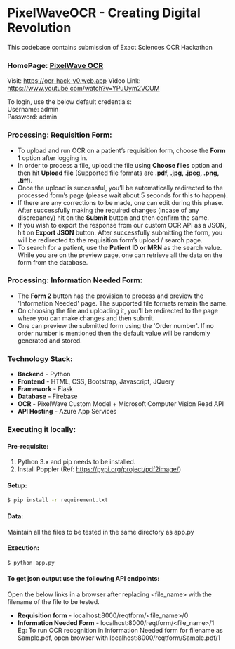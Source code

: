 # PixelWaveOCR - Creating Digital Revolution

This codebase contains submission of Exact Sciences OCR Hackathon

### HomePage: [PixelWave OCR](https://ocr-hack-v0.web.app)
Visit: https://ocr-hack-v0.web.app
Video Link: https://www.youtube.com/watch?v=YPuUym2VCUM

To login, use the below default credentials:  
Username: admin  
Password: admin

### Processing: Requisition Form: 
  -  To upload and run OCR on a patient’s requisition form, choose the **Form 1** option after logging in. 
  -  In order to process a file, upload the file using **Choose files** option and then hit **Upload file** (Supported file formats are **.pdf, .jpg, .jpeg, .png, .tiff**). 
  -  Once the upload is successful, you’ll be automatically redirected to the processed form’s page (please wait about 5 seconds for this to happen). 
  -  If there are any corrections to be made, one can edit during this phase. After successfully making the required changes (incase of any discrepancy) hit on the **Submit** button and then confirm the same. 
  -  If you wish to export the response from our custom OCR API as a JSON, hit on **Export JSON** button. After successfully submitting the form, you will be redirected to the requisition form’s upload / search page.
  -  To search for a patient, use the **Patient ID or MRN** as the search value. While you are on the preview page, one can retrieve all the data on the form from the database.

### Processing: Information Needed Form: 
  -  The **Form 2** button has the provision to process and preview the 'Information Needed' page. The supported file formats remain the same. 
  -  On choosing the file and uploading it, you’ll be redirected to the page where you can make changes and then submit. 
  -  One can preview the submitted form using the 'Order number'. If no order number is mentioned then the default value will be randomly generated and stored. 

### Technology Stack:
 - **Backend** - Python
 - **Frontend** - HTML, CSS, Bootstrap, Javascript, JQuery
 - **Framework** - Flask
 - **Database** - Firebase
 - **OCR** - PixelWave Custom Model + Microsoft Computer Vision Read API
 - **API Hosting** - Azure App Services

### Executing it locally:
#### Pre-requisite:
1. Python 3.x and pip needs to be installed.  
2. Install Poppler (Ref: https://pypi.org/project/pdf2image/) 

#### Setup:
```sh
$ pip install -r requirement.txt
```
#### Data:
Maintain all the files to be tested in the same directory as app.py

#### Execution:
```sh
$ python app.py
```
#### To get json output use the following API endpoints:
Open the below links in a browser after replacing <file_name> with the filename of the file to be tested.
  - **Requisition form** - localhost:8000/reqtform/<file_name>/0
  - **Information Needed Form** - localhost:8000/reqtform/<file_name>/1  
Eg: To run OCR recognition in Information Needed form for filename as Sample.pdf, open browser with localhost:8000/reqtform/Sample.pdf/1
